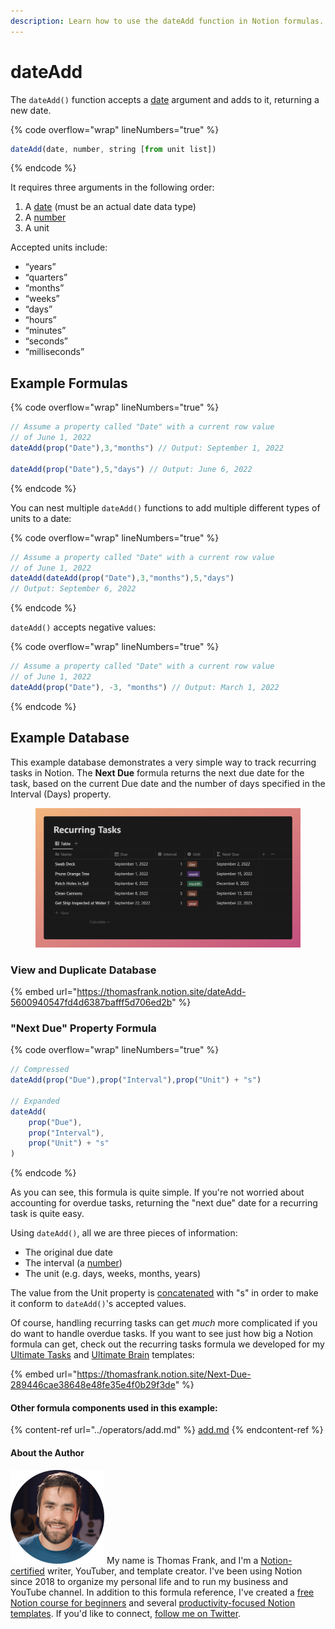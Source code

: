 ```yaml
---
description: Learn how to use the dateAdd function in Notion formulas.
---
```


# dateAdd

The `dateAdd()` function accepts a [date](../../formula-basics/data-types/date-data-type.md) argument and adds to it, returning a new date.

{% code overflow="wrap" lineNumbers="true" %}
```jsx
dateAdd(date, number, string [from unit list])
```
{% endcode %}

It requires three arguments in the following order:

1. A [date](../../formula-basics/data-types/date-data-type.md) (must be an actual date data type)
2. A [number](../../formula-basics/data-types/number.md)
3. A unit

Accepted units include:

* “years”
* “quarters”
* “months”
* “weeks”
* “days”
* “hours”
* “minutes”
* “seconds”
* “milliseconds”

## Example Formulas

{% code overflow="wrap" lineNumbers="true" %}
```jsx
// Assume a property called "Date" with a current row value
// of June 1, 2022
dateAdd(prop("Date"),3,"months") // Output: September 1, 2022

dateAdd(prop("Date"),5,"days") // Output: June 6, 2022
```
{% endcode %}

You can nest multiple `dateAdd()` functions to add multiple different types of units to a date:

{% code overflow="wrap" lineNumbers="true" %}
```jsx
// Assume a property called "Date" with a current row value
// of June 1, 2022
dateAdd(dateAdd(prop("Date"),3,"months"),5,"days") 
// Output: September 6, 2022
```
{% endcode %}

`dateAdd()` accepts negative values:

{% code overflow="wrap" lineNumbers="true" %}
```jsx
// Assume a property called "Date" with a current row value
// of June 1, 2022
dateAdd(prop("Date"), -3, "months") // Output: March 1, 2022
```
{% endcode %}

## Example Database

This example database demonstrates a very simple way to track recurring tasks in Notion. The **Next Due** formula returns the next due date for the task, based on the current Due date and the number of days specified in the Interval (Days) property.

<figure><img src="../../.gitbook/assets/dateAdd Function - Notion Formulas.png" alt=""><figcaption></figcaption></figure>

### View and Duplicate Database

{% embed url="https://thomasfrank.notion.site/dateAdd-5600940547fd4d6387bafff5d706ed2b" %}

### "Next Due" Property Formula

{% code overflow="wrap" lineNumbers="true" %}
```jsx
// Compressed
dateAdd(prop("Due"),prop("Interval"),prop("Unit") + "s")

// Expanded
dateAdd(
    prop("Due"),
    prop("Interval"),
    prop("Unit") + "s"
)
```
{% endcode %}

As you can see, this formula is quite simple. If you're not worried about accounting for overdue tasks, returning the "next due" date for a recurring task is quite easy.

Using `dateAdd()`, all we are three pieces of information:

* The original due date
* The interval (a [number](../../formula-basics/data-types/number.md))
* The unit (e.g. days, weeks, months, years)

The value from the Unit property is [concatenated](concat.md) with "s" in order to make it conform to `dateAdd()`'s accepted values.

Of course, handling recurring tasks can get _much_ more complicated if you do want to handle overdue tasks. If you want to see just how big a Notion formula can get, check out the recurring tasks formula we developed for my [Ultimate Tasks](https://thomasjfrank.com/templates/task-and-project-notion-template/) and [Ultimate Brain](https://thomasjfrank.com/brain/) templates:

{% embed url="https://thomasfrank.notion.site/Next-Due-289446cae38648e48fe35e4f0b29f3de" %}

#### Other formula components used in this example:

{% content-ref url="../operators/add.md" %}
[add.md](../operators/add.md)
{% endcontent-ref %}

#### About the Author

<img src="../../.gitbook/assets/Notion Fundamentals with Thomas Frank - Avatar 2021 compressed (1).png" alt="" data-size="line"> My name is Thomas Frank, and I'm a [Notion-certified](https://www.credly.com/badges/95fae13a-17bf-4b4a-a3d2-d58c8a3e6a2a/public\_url) writer, YouTuber, and template creator. I've been using Notion since 2018 to organize my personal life and to run my business and YouTube channel. In addition to this formula reference, I've created a [free Notion course for beginners](https://thomasjfrank.com/fundamentals/) and several [productivity-focused Notion templates](https://thomasjfrank.com/templates/). If you'd like to connect, [follow me on Twitter](https://twitter.com/TomFrankly).
